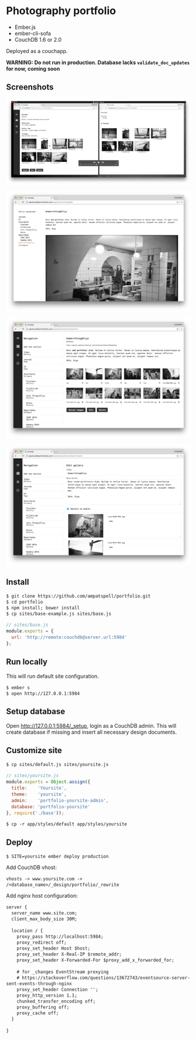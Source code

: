 # Photography portfolio

* Ember.js
* ember-cli-sofa
* CouchDB 1.6 or 2.0

Deployed as a couchapp.

**WARNING: Do not run in production. Database lacks `validate_doc_updates` for now, coming soon**

## Screenshots

[![Video](/doc/changes-listener-video-preview.png)](https://vimeo.com/221892468)

![Gallery](/doc/1.png)

![Gallery](/doc/2.png)

![Gallery](/doc/3.png)

## Install

``` plain
$ git clone https://github.com/ampatspell/portfolio.git
$ cd portfolio
$ npm install; bower install
$ cp sites/base-example.js sites/base.js
```

``` javascript
// sites/base.js
module.exports = {
  url: 'http://remote:couchdb@server.url:5984'
};
```

## Run locally

This will run default site configuration.

```
$ ember s
$ open http://127.0.0.1:5984
```

## Setup database

Open http://127.0.0.1:5984/_setup, login as a CouchDB admin. This will create database if missing and insert all necessary design documents.

## Customize site

```
$ cp sites/default.js sites/yoursite.js
```

``` javascript
// sites/yoursite.js
module.exports = Object.assign({
  title:    'Yoursite',
  theme:    'yoursite',
  admin:    'portfolio-yoursite-admin',
  database: 'portfolio-yoursite'
}, require('./base'));
```

```
$ cp -r app/styles/default app/styles/yoursite
```

## Deploy

``` plain
$ SITE=yoursite ember deploy production
```

Add CouchDB vhost:

``` plain
vhosts -> www.yoursite.com -> /<database_name>/_design/portfolio/_rewrite
```

Add nginx host configuration:

``` plain
server {
  server_name www.site.com;
  client_max_body_size 30M;

  location / {
    proxy_pass http://localhost:5984;
    proxy_redirect off;
    proxy_set_header Host $host;
    proxy_set_header X-Real-IP $remote_addr;
    proxy_set_header X-Forwarded-For $proxy_add_x_forwarded_for;

    # for _changes EventStream proxying
    # https://stackoverflow.com/questions/13672743/eventsource-server-sent-events-through-nginx
    proxy_set_header Connection '';
    proxy_http_version 1.1;
    chunked_transfer_encoding off;
    proxy_buffering off;
    proxy_cache off;
  }

}
```
